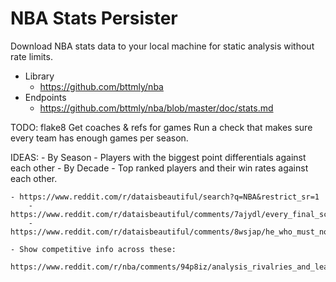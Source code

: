 # NBA Stats Persister
Download NBA stats data to your local machine for static analysis without rate limits.

- Library
    - https://github.com/bttmly/nba
- Endpoints
    - https://github.com/bttmly/nba/blob/master/doc/stats.md


TODO:
    flake8
    Get coaches & refs for games
    Run a check that makes sure every team has enough games per season. 

IDEAS:
    - By Season
        - Players with the biggest point differentials against each other
    - By Decade
        - Top ranked players and their win rates against each other.

    - https://www.reddit.com/r/dataisbeautiful/search?q=NBA&restrict_sr=1
        - https://www.reddit.com/r/dataisbeautiful/comments/7ajydl/every_final_score_that_has_occurred_in_the_nba_oc/
        - https://www.reddit.com/r/dataisbeautiful/comments/8wsjap/he_who_must_not_be_named_how_nba_fans_in/

    - Show competitive info across these:
        https://www.reddit.com/r/nba/comments/94p8iz/analysis_rivalries_and_least_favorite_teams_of/
